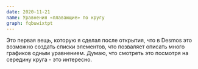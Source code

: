 ```yaml
---
date: 2020-11-21
name: Уравнения «плавающие» по кругу
graph: fqbuwixtpt
---
```


Это первая вещь, которую я сделал после открытия, что в Desmos это возможно создать списки элементов, что позваляет описать много графиков одным уравнением. Думаю, что смотреть это посмотря на середину круга - это интересно.
